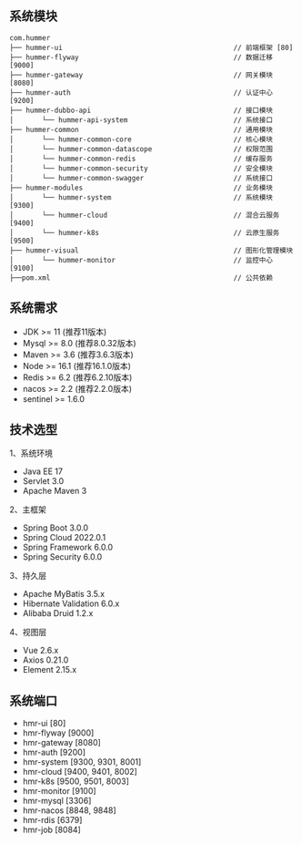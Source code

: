 ## 系统模块

~~~
com.hummer     
├── hummer-ui                                          // 前端框架 [80]
├── hummer-flyway                                      // 数据迁移 [9000]
├── hummer-gateway                                     // 网关模块 [8080]
├── hummer-auth                                        // 认证中心 [9200]
├── hummer-dubbo-api                                   // 接口模块
│       └── hummer-api-system                          // 系统接口
├── hummer-common                                      // 通用模块
│       └── hummer-common-core                         // 核心模块
│       └── hummer-common-datascope                    // 权限范围
│       └── hummer-common-redis                        // 缓存服务
│       └── hummer-common-security                     // 安全模块
│       └── hummer-common-swagger                      // 系统接口
├── hummer-modules                                     // 业务模块
│       └── hummer-system                              // 系统模块 [9300]
│       └── hummer-cloud                               // 混合云服务 [9400]
│       └── hummer-k8s                                 // 云原生服务 [9500]
├── hummer-visual                                      // 图形化管理模块
│       └── hummer-monitor                             // 监控中心 [9100]
├──pom.xml                                             // 公共依赖
~~~

## 系统需求

- JDK >= 11 (推荐11版本)
- Mysql >= 8.0 (推荐8.0.32版本)
- Maven >= 3.6 (推荐3.6.3版本)
- Node >= 16.1 (推荐16.1.0版本)
- Redis >= 6.2 (推荐6.2.10版本)
- nacos >= 2.2 (推荐2.2.0版本)
- sentinel >= 1.6.0

## 技术选型

1、系统环境

- Java EE 17
- Servlet 3.0
- Apache Maven 3

2、主框架

- Spring Boot 3.0.0
- Spring Cloud 2022.0.1
- Spring Framework 6.0.0
- Spring Security 6.0.0

3、持久层

- Apache MyBatis 3.5.x
- Hibernate Validation 6.0.x
- Alibaba Druid 1.2.x

4、视图层

- Vue 2.6.x
- Axios 0.21.0
- Element 2.15.x

## 系统端口

- hmr-ui [80]
- hmr-flyway [9000]
- hmr-gateway [8080]
- hmr-auth [9200]
- hmr-system [9300, 9301, 8001]
- hmr-cloud [9400, 9401, 8002]
- hmr-k8s [9500, 9501, 8003]
- hmr-monitor [9100]
- hmr-mysql [3306]
- hmr-nacos [8848, 9848]
- hmr-rdis [6379]
- hmr-job [8084]
